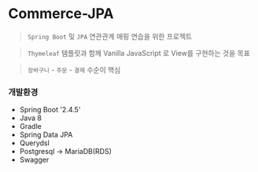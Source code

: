 # Commerce-JPA 

> `Spring Boot` 및 `JPA` 연관관계 매핑 연습을 위한 프로젝트

> `Thymeleaf` 템플릿과 함께 Vanilla JavaScript 로 View를 구현하는 것을 목표

> `장바구니` - `주문` - `결제` 수순이 핵심

### 개발환경
+ Spring Boot '2.4.5'
+ Java 8
+ Gradle
+ Spring Data JPA
+ Querydsl
+ Postgresql -> MariaDB(RDS)
+ Swagger
